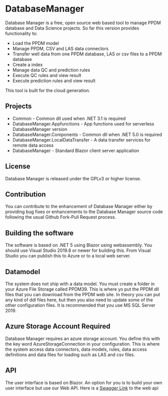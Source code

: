 # DatabaseManager

Database Manager is a free, open source web based tool to manage 
PPDM database and Data Science projects. So far this version provides functionality to:
* Load the PPDM model
* Manage PPDM, CSV and LAS data connectors
* Transfer well data from one PPDM database, LAS or csv files to a PPDM database 
* Create a index
* Manage data QC and prediction rules
* Execute QC rules and view result
* Execute prediction rules and view result

This tool is built for the cloud generation.

## Projects
* Common - Common dll used when .NET 3.1 is required
* DatabaseManager.Appfunctions - App functions used for serverless DatabaseManager version
* DatabaseManager.Components - Common dll when .NET 5.0 is required
* DatabaseManager.LocalDataTransfer - A data transfer services for remote data access
* DatabaseManager - Standard Blazor client server application

## License 
Database Manager is released under the GPLv3 or higher license.

## Contribution 
You can contribute to the enhancement of Database Manager either by providing 
bug fixes or enhancements to the Database Manager source code following the 
usual Github Fork-Pull Request process.

## Building the software
The software is based on .NET 5 using Blazor using webassembly. You should use
Visual Studio 2019.8 or newer for building this. From Visual Studio you can publish this to Azure or to a local web server.

## Datamodel
The system does not ship with a data model. You must create a folder in your Azure File Storage called PPDM39. This is where yo put the PPDM dll files that
you can download from the PPDM web site. In theory you can put any kind of ddl files here, but then you also need to update some of the other configuration
files. It is recommended that you use MS SQL Server 2019.

## Azure Storage Account Required
Database Manager requires an azure storage account. You define this with the key word AzureStorageConnection in your configuration. This is where the system access data connectors, data models, rules, data access definitions and data files for loading such as LAS and csv files.

## API
The user interface is based on Blazor. An option for you is to build your own user interface but use our Web API. Here is a [Swagger Link](https://petrodataonline.azurewebsites.net/swagger) to the web api 
